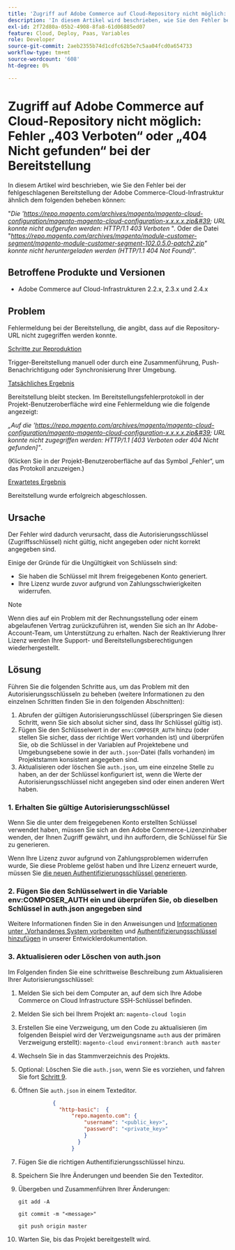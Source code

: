 ```yaml
---
title: 'Zugriff auf Adobe Commerce auf Cloud-Repository nicht möglich: Fehler „403 Verboten“ oder „404 Nicht gefunden“ bei der Bereitstellung'
description: 'In diesem Artikel wird beschrieben, wie Sie den Fehler bei der fehlgeschlagenen Bereitstellung der Adobe Commerce-Cloud-Infrastruktur ähnlich dem folgenden beheben können:'
exl-id: 2f72d80a-05b2-4908-8fa8-61d06885ed07
feature: Cloud, Deploy, Paas, Variables
role: Developer
source-git-commit: 2aeb2355b74d1cdfc62b5e7c5aa04fcd0a654733
workflow-type: tm+mt
source-wordcount: '608'
ht-degree: 0%

---
```


# Zugriff auf Adobe Commerce auf Cloud-Repository nicht möglich: Fehler „403 Verboten“ oder „404 Nicht gefunden“ bei der Bereitstellung

In diesem Artikel wird beschrieben, wie Sie den Fehler bei der fehlgeschlagenen Bereitstellung der Adobe Commerce-Cloud-Infrastruktur ähnlich dem folgenden beheben können:

&quot;*Die &#39;https://repo.magento.com/archives/magento/magento-cloud-configuration/magento-magento-cloud-configuration-x.x.x.x.zip&#39; URL konnte nicht aufgerufen werden: HTTP/1.1 403 Verboten* &quot;. Oder die Datei &quot;*https://repo.magento.com/archives/magento/module-customer-segment/magento-module-customer-segment-102.0.5.0-patch2.zip&quot; konnte nicht heruntergeladen werden (HTTP/1.1 404 Not Found)*&quot;.

## Betroffene Produkte und Versionen

* Adobe Commerce auf Cloud-Infrastrukturen 2.2.x, 2.3.x und 2.4.x

## Problem

Fehlermeldung bei der Bereitstellung, die angibt, dass auf die Repository-URL nicht zugegriffen werden konnte.

<u>Schritte zur Reproduktion</u>

Trigger-Bereitstellung manuell oder durch eine Zusammenführung, Push-Benachrichtigung oder Synchronisierung Ihrer Umgebung.

<u>Tatsächliches Ergebnis</u>

Bereitstellung bleibt stecken. Im Bereitstellungsfehlerprotokoll in der Projekt-Benutzeroberfläche wird eine Fehlermeldung wie die folgende angezeigt:

*„Auf die &#39;https://repo.magento.com/archives/magento/magento-cloud-configuration/magento-magento-cloud-configuration-x.x.x.x.zip&#39; URL konnte nicht zugegriffen werden: HTTP/1.1 \[403 Verboten oder 404 Nicht gefunden\]&quot;*.

(Klicken Sie in der Projekt-Benutzeroberfläche auf das Symbol „Fehler“, um das Protokoll anzuzeigen.)

<u>Erwartetes Ergebnis</u>

Bereitstellung wurde erfolgreich abgeschlossen.

## Ursache

Der Fehler wird dadurch verursacht, dass die Autorisierungsschlüssel (Zugriffsschlüssel) nicht gültig, nicht angegeben oder nicht korrekt angegeben sind.

Einige der Gründe für die Ungültigkeit von Schlüsseln sind:

* Sie haben die Schlüssel mit Ihrem freigegebenen Konto generiert.
* Ihre Lizenz wurde zuvor aufgrund von Zahlungsschwierigkeiten widerrufen.

>[!NOTE]
>
>Wenn dies auf ein Problem mit der Rechnungsstellung oder einem abgelaufenen Vertrag zurückzuführen ist, wenden Sie sich an Ihr Adobe-Account-Team, um Unterstützung zu erhalten. Nach der Reaktivierung Ihrer Lizenz werden Ihre Support- und Bereitstellungsberechtigungen wiederhergestellt.

## Lösung

Führen Sie die folgenden Schritte aus, um das Problem mit den Autorisierungsschlüsseln zu beheben (weitere Informationen zu den einzelnen Schritten finden Sie in den folgenden Abschnitten):

1. Abrufen der gültigen Autorisierungsschlüssel (überspringen Sie diesen Schritt, wenn Sie sich absolut sicher sind, dass Ihr Schlüssel gültig ist).
1. Fügen Sie den Schlüsselwert in der `env:COMPOSER_AUTH` hinzu (oder stellen Sie sicher, dass der richtige Wert vorhanden ist) und überprüfen Sie, ob die Schlüssel in der Variablen auf Projektebene und Umgebungsebene sowie in der `auth.json`-Datei (falls vorhanden) im Projektstamm konsistent angegeben sind.
1. Aktualisieren oder löschen Sie `auth.json`, um eine einzelne Stelle zu haben, an der der Schlüssel konfiguriert ist, wenn die Werte der Autorisierungsschlüssel nicht angegeben sind oder einen anderen Wert haben.

### 1. Erhalten Sie gültige Autorisierungsschlüssel

Wenn Sie die unter dem freigegebenen Konto erstellten Schlüssel verwendet haben, müssen Sie sich an den Adobe Commerce-Lizenzinhaber wenden, der Ihnen Zugriff gewährt, und ihn auffordern, die Schlüssel für Sie zu generieren.

Wenn Ihre Lizenz zuvor aufgrund von Zahlungsproblemen widerrufen wurde, Sie diese Probleme gelöst haben und Ihre Lizenz erneuert wurde, müssen Sie [die neuen Authentifizierungsschlüssel generieren](https://experienceleague.adobe.com/docs/commerce-operations/installation-guide/prerequisites/authentication-keys.html).

### 2. Fügen Sie den Schlüsselwert in die Variable env:COMPOSER\_AUTH ein und überprüfen Sie, ob dieselben Schlüssel in auth.json angegeben sind

Weitere Informationen finden Sie in den Anweisungen und [ Informationen unter „Vorhandenes System vorbereiten](https://experienceleague.adobe.com/en/docs/commerce-cloud-service/user-guide/project/overview) und [Authentifizierungsschlüssel hinzufügen](https://experienceleague.adobe.com/en/docs/commerce-cloud-service/user-guide/project/overview) in unserer Entwicklerdokumentation.

### 3. Aktualisieren oder Löschen von auth.json

Im Folgenden finden Sie eine schrittweise Beschreibung zum Aktualisieren Ihrer Autorisierungsschlüssel:

1. Melden Sie sich bei dem Computer an, auf dem sich Ihre Adobe Commerce on Cloud Infrastructure SSH-Schlüssel befinden.
1. Melden Sie sich bei Ihrem Projekt an: `magento-cloud login`
1. Erstellen Sie eine Verzweigung, um den Code zu aktualisieren (im folgenden Beispiel wird der Verzweigungsname `auth` aus der primären Verzweigung erstellt):     `magento-cloud environment:branch auth master`
1. Wechseln Sie in das Stammverzeichnis des Projekts.
1. Optional: Löschen Sie die `auth.json`, wenn Sie es vorziehen, und fahren Sie fort [Schritt 9](#step9).
1. Öffnen Sie `auth.json` in einem Texteditor.

   ```json
              {
                "http-basic":  {
                    "repo.magento.com": {
                        "username": "<public_key>",
                        "password": "<private_key>"
                        }
                      }
                    }
   ```

1. Fügen Sie die richtigen Authentifizierungsschlüssel hinzu.
1. Speichern Sie Ihre Änderungen und beenden Sie den Texteditor.
1. Übergeben und Zusammenführen Ihrer Änderungen:

   `git add -A`

   `git commit -m "<message>"`

   `git push origin master`
1. Warten Sie, bis das Projekt bereitgestellt wird.
